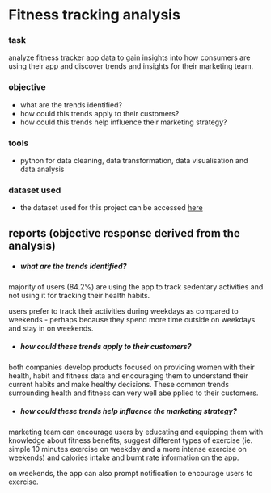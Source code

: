 # Fitness tracking analysis

### task
analyze fitness tracker app data to gain insights into how consumers are using their app and discover trends and insights for their marketing team.

### objective
- what are the trends identified?
- how could this trends apply to their customers?
- how could this trends help influence their marketing strategy?

### tools
- python for data cleaning, data transformation, data visualisation and data analysis

### dataset used
- the dataset used for this project can be accessed [here](https://www.kaggle.com/datasets/arashnic/fitbit)

## reports (objective response derived from the analysis)
- ##### what are the trends identified?

majority of users (84.2%) are using the app to track sedentary activities and not using it for tracking their health habits.

users prefer to track their activities during weekdays as compared to weekends - perhaps because they spend more time outside on weekdays and stay in on weekends.

- ##### how could these trends apply to their customers?

both companies develop products focused on providing women with their health, habit and fitness data and encouraging them to understand their current habits and make healthy decisions. These common trends surrounding health and fitness can very well abe pplied to their customers.
- ##### how could these trends help influence the marketing strategy?

marketing team can encourage users by educating and equipping them with knowledge about fitness benefits, suggest different types of exercise (ie. simple 10 minutes exercise on weekday and a more intense exercise on weekends) and calories intake and burnt rate information on the app.

on weekends, the app can also prompt notification to encourage users to exercise.
